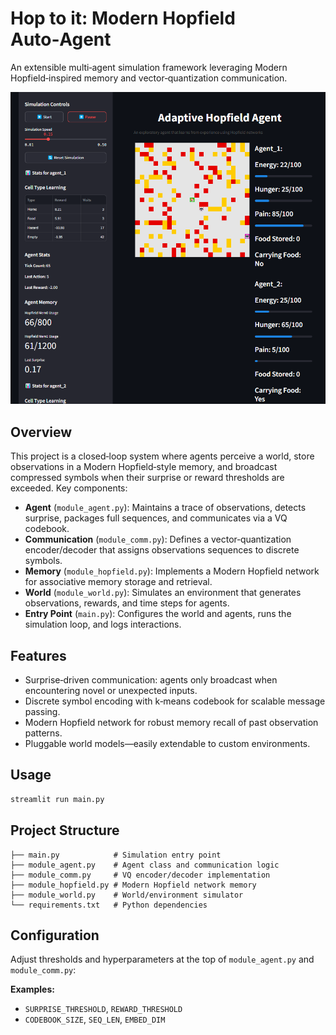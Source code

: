 # Hop to it: Modern Hopfield Auto‑Agent

An extensible multi‑agent simulation framework leveraging Modern Hopfield‑inspired memory and vector‑quantization communication.

![Hopfield Agents](example-app.png)

## Overview

This project is a closed‑loop system where agents perceive a world, store observations in a Modern Hopfield‑style memory, and broadcast compressed symbols when their surprise or reward thresholds are exceeded. Key components:

* **Agent** (`module_agent.py`): Maintains a trace of observations, detects surprise, packages full sequences, and communicates via a VQ codebook.
* **Communication** (`module_comm.py`): Defines a vector‑quantization encoder/decoder that assigns observations sequences to discrete symbols.
* **Memory** (`module_hopfield.py`): Implements a Modern Hopfield network for associative memory storage and retrieval.
* **World** (`module_world.py`): Simulates an environment that generates observations, rewards, and time steps for agents.
* **Entry Point** (`main.py`): Configures the world and agents, runs the simulation loop, and logs interactions.

## Features

* Surprise‑driven communication: agents only broadcast when encountering novel or unexpected inputs.
* Discrete symbol encoding with k‑means codebook for scalable message passing.
* Modern Hopfield network for robust memory recall of past observation patterns.
* Pluggable world models—easily extendable to custom environments.

## Usage

```bash
streamlit run main.py
```

## Project Structure

```
├── main.py            # Simulation entry point
├── module_agent.py    # Agent class and communication logic
├── module_comm.py     # VQ encoder/decoder implementation
├── module_hopfield.py # Modern Hopfield network memory
├── module_world.py    # World/environment simulator
└── requirements.txt   # Python dependencies
```

## Configuration

Adjust thresholds and hyperparameters at the top of `module_agent.py` and `module_comm.py`:

**Examples:**
* `SURPRISE_THRESHOLD`, `REWARD_THRESHOLD`
* `CODEBOOK_SIZE`, `SEQ_LEN`, `EMBED_DIM`
